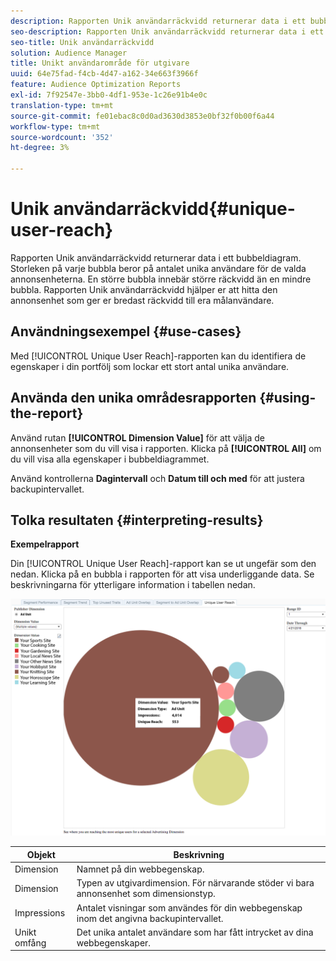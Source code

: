 ```yaml
---
description: Rapporten Unik användarräckvidd returnerar data i ett bubbeldiagram. Storleken på varje bubbla beror på antalet unika användare för de valda annonsenheterna. En större bubbla innebär större räckvidd än en mindre bubbla. Rapporten Unik användarräckvidd hjälper er att hitta den annonsenhet som ger er bredast räckvidd till era målanvändare.
seo-description: Rapporten Unik användarräckvidd returnerar data i ett bubbeldiagram. Storleken på varje bubbla beror på antalet unika användare för de valda annonsenheterna. En större bubbla innebär större räckvidd än en mindre bubbla. Rapporten Unik användarräckvidd hjälper er att hitta den annonsenhet som ger er bredast räckvidd till era målanvändare.
seo-title: Unik användarräckvidd
solution: Audience Manager
title: Unikt användarområde för utgivare
uuid: 64e75fad-f4cb-4d47-a162-34e663f3966f
feature: Audience Optimization Reports
exl-id: 7f92547e-3bb0-4df1-953e-1c26e91b4e0c
translation-type: tm+mt
source-git-commit: fe01ebac8c0d0ad3630d3853e0bf32f0b00f6a44
workflow-type: tm+mt
source-wordcount: '352'
ht-degree: 3%

---
```


# Unik användarräckvidd{#unique-user-reach}

Rapporten Unik användarräckvidd returnerar data i ett bubbeldiagram. Storleken på varje bubbla beror på antalet unika användare för de valda annonsenheterna. En större bubbla innebär större räckvidd än en mindre bubbla. Rapporten Unik användarräckvidd hjälper er att hitta den annonsenhet som ger er bredast räckvidd till era målanvändare.

## Användningsexempel {#use-cases}

Med [!UICONTROL Unique User Reach]-rapporten kan du identifiera de egenskaper i din portfölj som lockar ett stort antal unika användare.

## Använda den unika områdesrapporten {#using-the-report}

Använd rutan **[!UICONTROL Dimension Value]** för att välja de annonsenheter som du vill visa i rapporten. Klicka på **[!UICONTROL All]** om du vill visa alla egenskaper i bubbeldiagrammet.

Använd kontrollerna **Dagintervall** och **Datum till och med** för att justera backupintervallet.

## Tolka resultaten {#interpreting-results}

**Exempelrapport**

Din [!UICONTROL Unique User Reach]-rapport kan se ut ungefär som den nedan. Klicka på en bubbla i rapporten för att visa underliggande data. Se beskrivningarna för ytterligare information i tabellen nedan.

![](assets/publisher_unique_user_reach.png)

| Objekt | Beskrivning |
|--- |--- |
| Dimension | Namnet på din webbegenskap. |
| Dimension | Typen av utgivardimension. För närvarande stöder vi bara annonsenhet som dimensionstyp. |
| Impressions | Antalet visningar som användes för din webbegenskap inom det angivna backupintervallet. |
| Unikt omfång | Det unika antalet användare som har fått intrycket av dina webbegenskaper. |
